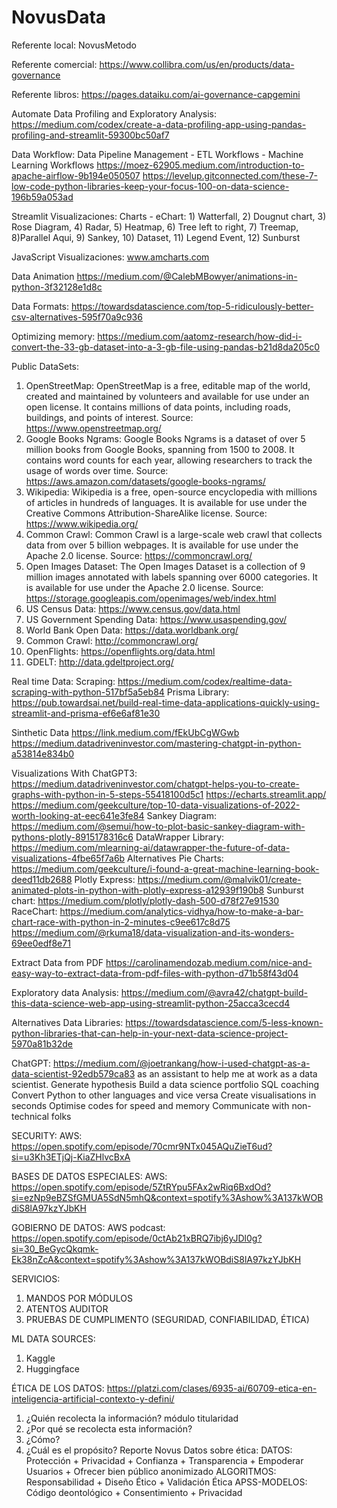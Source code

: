 # NovusData

Referente local: NovusMetodo

Referente comercial: https://www.collibra.com/us/en/products/data-governance

Referente libros:
https://pages.dataiku.com/ai-governance-capgemini

Automate Data Profiling and Exploratory Analysis:
https://medium.com/codex/create-a-data-profiling-app-using-pandas-profiling-and-streamlit-59300bc50af7

Data Workflow: Data Pipeline Management - ETL Workflows - Machine Learning Workflows
https://moez-62905.medium.com/introduction-to-apache-airflow-9b194e050507
https://levelup.gitconnected.com/these-7-low-code-python-libraries-keep-your-focus-100-on-data-science-196b59a053ad

Streamlit Visualizaciones:
Charts - eChart: 1) Watterfall, 2) Dougnut chart, 3) Rose Diagram, 4) Radar, 5) Heatmap, 6) Tree left to right, 7) Treemap, 8)Parallel Aqui, 9) Sankey, 10) Dataset, 11) Legend Event, 12) Sunburst

JavaScript Visualizaciones:
www.amcharts.com

Data Animation
https://medium.com/@CalebMBowyer/animations-in-python-3f32128e1d8c

Data Formats:
https://towardsdatascience.com/top-5-ridiculously-better-csv-alternatives-595f70a9c936

Optimizing memory:
https://medium.com/aatomz-research/how-did-i-convert-the-33-gb-dataset-into-a-3-gb-file-using-pandas-b21d8da205c0

Public DataSets:
1. OpenStreetMap: OpenStreetMap is a free, editable map of the world, created and maintained by volunteers and available for use under an open license. It contains millions of data points, including roads, buildings, and points of interest. Source: https://www.openstreetmap.org/
2. Google Books Ngrams: Google Books Ngrams is a dataset of over 5 million books from Google Books, spanning from 1500 to 2008. It contains word counts for each year, allowing researchers to track the usage of words over time. Source: https://aws.amazon.com/datasets/google-books-ngrams/
3. Wikipedia: Wikipedia is a free, open-source encyclopedia with millions of articles in hundreds of languages. It is available for use under the Creative Commons Attribution-ShareAlike license. Source: https://www.wikipedia.org/
4. Common Crawl: Common Crawl is a large-scale web crawl that collects data from over 5 billion webpages. It is available for use under the Apache 2.0 license. Source: https://commoncrawl.org/
5. Open Images Dataset: The Open Images Dataset is a collection of 9 million images annotated with labels spanning over 6000 categories. It is available for use under the Apache 2.0 license. Source: https://storage.googleapis.com/openimages/web/index.html
8. US Census Data: https://www.census.gov/data.html
11. US Government Spending Data: https://www.usaspending.gov/
12. World Bank Open Data: https://data.worldbank.org/
13. Common Crawl: http://commoncrawl.org/
15. OpenFlights: https://openflights.org/data.html
16. GDELT: http://data.gdeltproject.org/

Real time Data: 
Scraping: https://medium.com/codex/realtime-data-scraping-with-python-517bf5a5eb84
Prisma Library: https://pub.towardsai.net/build-real-time-data-applications-quickly-using-streamlit-and-prisma-ef6e6af81e30

Sinthetic Data
https://link.medium.com/fEkUbCgWGwb
https://medium.datadriveninvestor.com/mastering-chatgpt-in-python-a53814e834b0

Visualizations
With ChatGPT3:
https://medium.datadriveninvestor.com/chatgpt-helps-you-to-create-graphs-with-python-in-5-steps-55418100d5c1
https://echarts.streamlit.app/
https://medium.com/geekculture/top-10-data-visualizations-of-2022-worth-looking-at-eec641e3fe84
Sankey Diagram: https://medium.com/@semui/how-to-plot-basic-sankey-diagram-with-pythons-plotly-8915178316c6
DataWrapper Library: https://medium.com/mlearning-ai/datawrapper-the-future-of-data-visualizations-4fbe65f7a6b
Alternatives Pie Charts:
https://medium.com/geekculture/i-found-a-great-machine-learning-book-deed11db2688
Plotly Express: https://medium.com/@malvik01/create-animated-plots-in-python-with-plotly-express-a12939f190b8
Sunburst chart: https://medium.com/plotly/plotly-dash-500-d78f27e91530
RaceChart: https://medium.com/analytics-vidhya/how-to-make-a-bar-chart-race-with-python-in-2-minutes-c9ee617c8d75
https://medium.com/@rkuma18/data-visualization-and-its-wonders-69ee0edf8e71


Extract Data from PDF
https://carolinamendozab.medium.com/nice-and-easy-way-to-extract-data-from-pdf-files-with-python-d71b58f43d04

Exploratory data Analysis:
https://medium.com/@avra42/chatgpt-build-this-data-science-web-app-using-streamlit-python-25acca3cecd4

Alternatives Data Libraries:
https://towardsdatascience.com/5-less-known-python-libraries-that-can-help-in-your-next-data-science-project-5970a81b32de

ChatGPT: https://medium.com/@joetrankang/how-i-used-chatgpt-as-a-data-scientist-92edb579ca83
as an assistant to help me at work as a data scientist.
Generate hypothesis
Build a data science portfolio
SQL coaching
Convert Python to other languages and vice versa
Create visualisations in seconds
Optimise codes for speed and memory
Communicate with non-technical folks

SECURITY:
AWS: https://open.spotify.com/episode/70cmr9NTx045AQuZieT6ud?si=u3Kh3ETjQj-KiaZHlvcBxA

BASES DE DATOS ESPECIALES:
AWS: 
https://open.spotify.com/episode/5ZtRYpu5FAx2wRiq6BxdOd?si=ezNp9eBZSfGMUA5SdN5mhQ&context=spotify%3Ashow%3A137kWOBdiS8lA97kzYJbKH

GOBIERNO DE DATOS:
AWS podcast: https://open.spotify.com/episode/0ctAb21xBRQ7ibj6yJDl0g?si=30_BeGycQkqmk-Ek38nZcA&context=spotify%3Ashow%3A137kWOBdiS8lA97kzYJbKH



SERVICIOS:
1) MANDOS POR MÓDULOS 
2) ATENTOS AUDITOR
3) PRUEBAS DE CUMPLIMENTO (SEGURIDAD, CONFIABILIDAD, ÉTICA)


ML DATA SOURCES:
1) Kaggle
2) Huggingface

ÉTICA DE LOS DATOS: https://platzi.com/clases/6935-ai/60709-etica-en-inteligencia-artificial-contexto-y-defini/
1) ¿Quién recolecta la información? módulo titularidad
2) ¿Por qué se recolecta esta información?
3) ¿Cómo?
4) ¿Cuál es el propósito?
Reporte Novus Datos sobre ética: 
DATOS: Protección + Privacidad + Confianza + Transparencia + Empoderar Usuarios + Ofrecer bien público anonimizado
ALGORITMOS: Responsabilidad + Diseño Ético + Validación Ética
APSS-MODELOS: Código deontológico + Consentimiento + Privacidad
